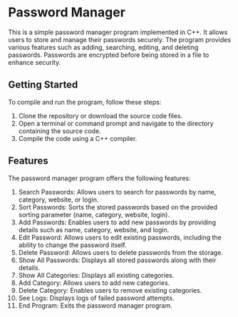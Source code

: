 # Password Manager
This is a simple password manager program implemented in C++. It allows users to store and manage their passwords securely. The program provides various features such as adding, searching, editing, and deleting passwords. Passwords are encrypted before being stored in a file to enhance security.

Getting Started
----
To compile and run the program, follow these steps:
1. Clone the repository or download the source code files.
2. Open a terminal or command prompt and navigate to the directory containing the source code.
3. Compile the code using a C++ compiler.

Features
----
The password manager program offers the following features:

1. Search Passwords: Allows users to search for passwords by name, category, website, or login.
2. Sort Passwords: Sorts the stored passwords based on the provided sorting parameter (name, category, website, login).
3. Add Passwords: Enables users to add new passwords by providing details such as name, category, website, and login.
4. Edit Password: Allows users to edit existing passwords, including the ability to change the password itself.
5. Delete Password: Allows users to delete passwords from the storage.
6. Show All Passwords: Displays all stored passwords along with their details.
7. Show All Categories: Displays all existing categories.
8. Add Category: Allows users to add new categories.
9. Delete Category: Enables users to remove existing categories.
10. See Logs: Displays logs of failed password attempts.
11. End Program: Exits the password manager program.
